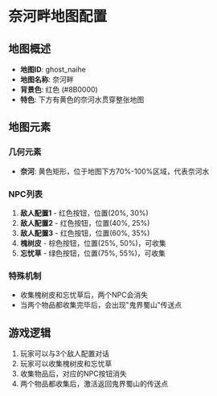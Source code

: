 # 奈河畔地图配置

## 地图概述
- **地图ID**: ghost_naihe
- **地图名称**: 奈河畔
- **背景色**: 红色 (#8B0000)
- **特色**: 下方有黄色的奈河水贯穿整张地图

## 地图元素

### 几何元素
- **奈河**: 黄色矩形，位于地图下方70%-100%区域，代表奈河水

### NPC列表
1. **敌人配置1** - 红色按钮，位置(20%, 30%)
2. **敌人配置2** - 红色按钮，位置(40%, 25%)
3. **敌人配置3** - 红色按钮，位置(60%, 35%)
4. **槐树皮** - 棕色按钮，位置(25%, 50%)，可收集
5. **忘忧草** - 绿色按钮，位置(75%, 55%)，可收集

### 特殊机制
- 收集槐树皮和忘忧草后，两个NPC会消失
- 当两个物品都收集完毕后，会出现"鬼界蜀山"传送点

## 游戏逻辑
1. 玩家可以与3个敌人配置对话
2. 玩家可以收集槐树皮和忘忧草
3. 收集物品后，对应的NPC按钮消失
4. 两个物品都收集后，激活返回鬼界蜀山的传送点
